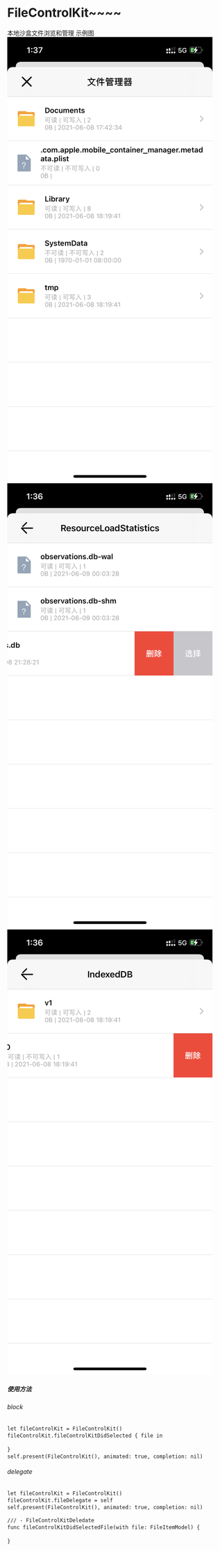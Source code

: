 # FileControlKit~~~~
本地沙盒文件浏览和管理
示例图
![-w720](https://github.com/ZYiDa/FileControlKit/blob/main/IMG/IMG_1.PNG)
![-w720](https://github.com/ZYiDa/FileControlKit/blob/main/IMG/IMG_2.PNG)
![-w720](https://github.com/ZYiDa/FileControlKit/blob/main/IMG/IMG_3.PNG)
##### 使用方法
###### block

```
let fileControlKit = FileControlKit()
fileControlKit.fileControlKitDidSelected { file in
    
}
self.present(FileControlKit(), animated: true, completion: nil)
```
###### delegate

```
let fileControlKit = FileControlKit()
fileControlKit.fileDelegate = self
self.present(FileControlKit(), animated: true, completion: nil)
```

```
/// - FileControlKitDeledate
func fileControlKitDidSelectedFile(with file: FileItemModel) {
        
}
```